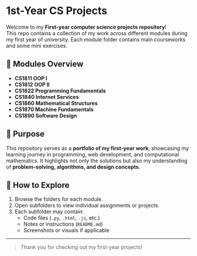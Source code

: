 # 1st-Year CS Projects

Welcome to my **First-year computer science projects repository**!  
This repo contains a collection of my work across different modules during my first year of university. Each module folder contains main courseworks and some mini exercises.

## 📂 Modules Overview
- **CS1811 OOP I**
- **CS1812 OOP II**
- **CS1822 Programming Fundamentals**
- **CS1840 Internet Services**
- **CS1860 Mathematical Structures**
- **CS1870 Machine Fundamentals**
- **CS1890 Software Design**

## 🚀 Purpose

This repository serves as a **portfolio of my first-year work**, showcasing my learning journey in programming, web development, and computational mathematics. It highlights not only the solutions but also my understanding of **problem-solving, algorithms, and design concepts**.

## 📝 How to Explore

1. Browse the folders for each module.  
2. Open subfolders to view individual assignments or projects.  
3. Each subfolder may contain:
   - Code files (`.py`, `.html`, `.js`, etc.)  
   - Notes or instructions (`README.md`)  
   - Screenshots or visuals if applicable

---     
> Thank you for checking out my first-year projects!
